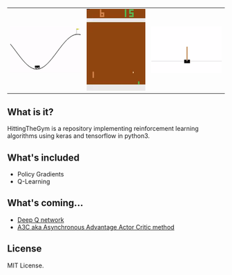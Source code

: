 <table>
    <tr>
        <td><img src="/assets/mountainCar.gif?raw=true" width="300"></td>
        <td><img src="/assets/pong.gif?raw=true" width="250"></td>
        <td><img src="/assets/cartpole.gif?raw=true" width="300"></td>
    </tr>
</table>

## What is it?
HittingTheGym is a repository implementing reinforcement learning algorithms using keras and tensorflow in python3.

## What's included
* Policy Gradients
* Q-Learning

## What's coming...
* [Deep Q network](https://storage.googleapis.com/deepmind-media/dqn/DQNNaturePaper.pdf)
* [A3C aka Asynchronous Advantage Actor Critic method](https://arxiv.org/pdf/1602.01783.pdf)

## License
MIT License.
